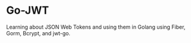 # Go-JWT

Learning about JSON Web Tokens and using them in Golang using Fiber, Gorm, Bcrypt, and jwt-go.